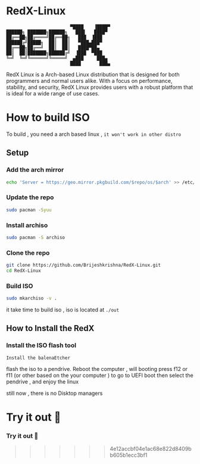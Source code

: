 # RedX-Linux

```
                        ▀████    ▐████▀
██████╗ ███████╗██████╗   ███▌   ████▀
██╔══██╗██╔════╝██╔══██╗   ███  ▐███
██████╔╝█████╗  ██║  ██║   ▀███▄███▀
██╔══██╗██╔══╝  ██║  ██║   ████▀██▄
██║  ██║███████╗██████╔╝  ▐███  ▀███
╚═╝  ╚═╝╚══════╝╚═════╝  ▄███     ███▄
                        ████       ███▄

```
RedX Linux is a Arch-based Linux distribution that is designed for both programmers and normal users alike. With a focus on performance, stability, and security, RedX Linux provides users with a robust platform that is ideal for a wide range of use cases.

# How to build ISO

To build , you need a arch based linux , `it won't work in other distro`


## Setup
### Add the arch mirror

```bash
echo 'Server = https://geo.mirror.pkgbuild.com/$repo/os/$arch' >> /etc/pacman.d/mirrorlist
```

### Update the repo
```bash
sudo pacman -Syuu
```

### Install archiso
```bash
sudo pacman -S archiso
```
### Clone the repo

```bash
git clone https://github.com/Brijeshkrishna/RedX-Linux.git
cd RedX-Linux

```

### Build ISO
```bash
sudo mkarchiso -v .
```
it take time to build iso , iso is located at `./out` 


## How to Install the RedX

### Install the ISO flash tool
```
Install the balenaEtcher
```
flash the iso to a pendrive. 
Reboot the computer , will booting press f12 or f11 (or other based on the your computer ) to go to UEFI boot then select the pendrive , and enjoy the linux

still now , there is no Disktop managers 

Try it out 🥰 
=======
### Try it out 🥰 
>>>>>>> 4e12accbf04e1ac68e822d8409bb605b1ecc3bf1
